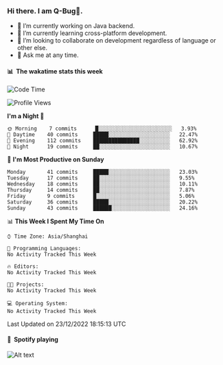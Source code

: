 ### Hi there. I am Q-Bug🐞.

- 🔭 I’m currently working on Java backend.
- 🌱 I’m currently learning cross-platform development.
- 👯 I’m looking to collaborate on development regardless of language or other else.
- 💬 Ask me at any time.

#### 📊 &nbsp;**The wakatime stats this week**  
<!--START_SECTION:waka-->
![Code Time](http://img.shields.io/badge/Code%20Time-43%20hrs%2049%20mins-blue)

![Profile Views](http://img.shields.io/badge/Profile%20Views-0-blue)

**I'm a Night 🦉** 

```text
🌞 Morning    7 commits      █░░░░░░░░░░░░░░░░░░░░░░░░   3.93% 
🌆 Daytime    40 commits     █████░░░░░░░░░░░░░░░░░░░░   22.47% 
🌃 Evening    112 commits    ███████████████░░░░░░░░░░   62.92% 
🌙 Night      19 commits     ██░░░░░░░░░░░░░░░░░░░░░░░   10.67%

```
📅 **I'm Most Productive on Sunday** 

```text
Monday       41 commits     █████░░░░░░░░░░░░░░░░░░░░   23.03% 
Tuesday      17 commits     ██░░░░░░░░░░░░░░░░░░░░░░░   9.55% 
Wednesday    18 commits     ██░░░░░░░░░░░░░░░░░░░░░░░   10.11% 
Thursday     14 commits     ██░░░░░░░░░░░░░░░░░░░░░░░   7.87% 
Friday       9 commits      █░░░░░░░░░░░░░░░░░░░░░░░░   5.06% 
Saturday     36 commits     █████░░░░░░░░░░░░░░░░░░░░   20.22% 
Sunday       43 commits     ██████░░░░░░░░░░░░░░░░░░░   24.16%

```


📊 **This Week I Spent My Time On** 

```text
⌚︎ Time Zone: Asia/Shanghai

💬 Programming Languages: 
No Activity Tracked This Week

🔥 Editors: 
No Activity Tracked This Week

🐱‍💻 Projects: 
No Activity Tracked This Week

💻 Operating System: 
No Activity Tracked This Week

```


 Last Updated on 23/12/2022 18:15:13 UTC
<!--END_SECTION:waka-->

#### 🎵 &nbsp;**Spotify playing**  
![Alt text](https://spotify-recently-played-readme.vercel.app/api?user=e5y1o4x7kdt9kf2blu4wvmb4s&unique={true|1|on|yes})
